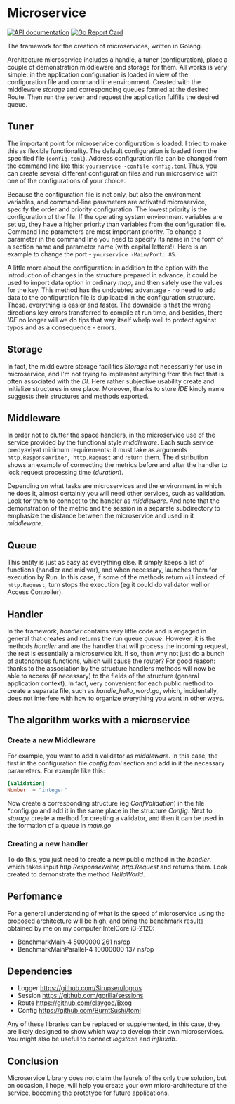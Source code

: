 # Microservice

[![API documentation](https://godoc.org/github.com/claygod/microservice?status.svg)](https://godoc.org/github.com/claygod/temp/microservice-doc)
[![Go Report Card](https://goreportcard.com/badge/github.com/claygod/microservice)](https://goreportcard.com/report/github.com/claygod/microservice)

The framework for the creation of microservices, written in Golang.

Architecture microservice includes a handle, a tuner (configuration), place a couple of demonstration middleware and storage for them. All works is very simple: in the application configuration is loaded in view of the configuration file and command line environment. Created with the middleware *storage* and corresponding queues formed at the desired Route. Then run the server and request the application fulfills the desired queue.


## Tuner

The important point for microservice configuration is loaded. I tried to make this as flexible functionality. The default configuration is loaded from the specified file (`config.toml`). Address configuration file can be changed from the command line like this: `yourservice -confile config.toml` Thus, you can create several different configuration files and run microservice with one of the configurations of your choice.

Because the configuration file is not only, but also the environment variables, and command-line parameters are activated microservice, specify the order and priority configuration. The lowest priority is the configuration of the file. If the operating system environment variables are set up, they have a higher priority than variables from the configuration file. Command line parameters are most important priority. To change a parameter in the command line you need to specify its name in the form of a section name and parameter name (with capital letters!). Here is an example to change the port - `yourservice -Main/Port: 85`.

A little more about the configuration: in addition to the option with the introduction of changes in the structure prepared in advance, it could be used to import data option in ordinary *map*, and then safely use the values ​​for the key. This method has the undoubted advantage - no need to add data to the configuration file is duplicated in the configuration structure. Those. everything is easier and faster. The downside is that the wrong directions key errors transferred to compile at run time, and besides, there *IDE* no longer will we do tips that way itself whelp well to protect against typos and as a consequence - errors.

## Storage

In fact, the middleware storage facilities *Storage* not necessarily for use in microservice, and I'm not trying to implement anything from the fact that is often associated with the *DI*. Here rather subjective usability create and initialize structures in one place. Moreover, thanks to store *IDE* kindly name suggests their structures and methods exported.

## Middleware

In order not to clutter the space handlers, in the microservice use of the service provided by the functional style *middleware*. Each such service predyavlyat minimum requirements: it must take as arguments `http.ResponseWriter, http.Request` and return them. The distribution shows an example of connecting the metrics before and after the handler to lock request processing time (*duration*).

Depending on what tasks are microservices and the environment in which he does it, almost certainly you will need other services, such as validation. Look for them to connect to the handler as *middleware*. And note that the demonstration of the metric and the session in a separate subdirectory to emphasize the distance between the microservice and used in it *middleware*.

## Queue

This entity is just as easy as everything else. It simply keeps a list of functions (handler and midlvar), and when necessary, launches them for execution by Run. In this case, if some of the methods return `nil` instead of `http.Request`, turn stops the execution (eg it could do validator well or Access Controller).

## Handler

In the framework, *handler* contains very little code and is engaged in general that creates and returns the run queue *queue*. However, it is the methods *handler* and are the handler that will process the incoming request, the rest is essentially a microservice kit. If so, then why not just do a bunch of autonomous functions, which will cause the router? For good reason: thanks to the association by the structure handlers methods will now be able to access (if necessary) to the fields of the structure (general application context). In fact, very convenient for each public method to create a separate file, such as *handle_hello_word.go*, which, incidentally, does not interfere with how to organize everything you want in other ways.

## The algorithm works with a microservice

### Create a new Middleware

For example, you want to add a validator as *middleware*. In this case, the first in the configuration file *config.toml* section and add in it the necessary parameters. For example like this:
```toml
[Validation]
Number	= "integer"
```
Now create a corresponding structure (eg *ConfValidation*) in the file *config.go  and add it in the same place in the structure *Config*. Next to *storage* create a method for creating a validator, and then it can be used in the formation of a queue in *main.go*

### Creating a new handler

To do this, you just need to create a new public method in the *handler*, which takes input *http.ResponseWriter, http.Request* and returns them. Look created to demonstrate the method *HelloWorld*.

## Perfomance

For a general understanding of what is the speed of microservice using the proposed architecture will be high, and bring the benchmark results obtained by me on my computer IntelCore i3-2120:

- BenchmarkMain-4           	 5000000	       261 ns/op
- BenchmarkMainParallel-4   	10000000	       137 ns/op

## Dependencies

- Logger	https://github.com/Sirupsen/logrus
- Session	https://github.com/gorilla/sessions
- Route	https://github.com/claygod/Bxog
- Config	https://github.com/BurntSushi/toml

Any of these libraries can be replaced or supplemented, in this case, they are likely designed to show which way to develop their own microservices. You might also be useful to connect *logstash* and *influxdb*.

## Conclusion

Microservice Library does not claim the laurels of the only true solution, but on occasion, I hope, will help you create your own micro-architecture of the service, becoming the prototype for future applications.
